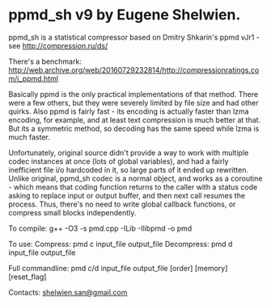 # ppmd_sh v9  by Eugene Shelwien.

ppmd_sh is a statistical compressor based on Dmitry Shkarin's ppmd vJr1 - see http://compression.ru/ds/

There's a benchmark: http://web.archive.org/web/20160729232814/http://compressionratings.com/i_ppmd.html

Basically ppmd is the only practical implementations of that method.
There were a few others, but they were severely limited by file size and had other quirks.
Also ppmd is fairly fast - its encoding is actually faster than lzma encoding, for example,
and at least text compression is much better at that.
But its a symmetric method, so decoding has the same speed while lzma is much faster.

Unfortunately, original source didn't provide a way to work with multiple codec instances at once
(lots of global variables), and had a fairly inefficient file i/o hardcoded in it, so large parts
of it ended up rewritten.
Unlike original, ppmd_sh codec is a normal object, and works as a coroutine - which means
that coding function returns to the caller with a status code asking to replace input or
output buffer, and then next call resumes the process. Thus, there's no need to write global
callback functions, or compress small blocks independently.

To compile: g++ -O3 -s pmd.cpp -ILib -Ilibpmd -o pmd

To use: 
 Compress:   pmd c input_file output_file
 Decompress: pmd d input_file output_file
 
Full commandline:
 pmd c/d input_file output_file [order] [memory] [reset_flag]
 
 Contacts: shelwien.san@gmail.com
